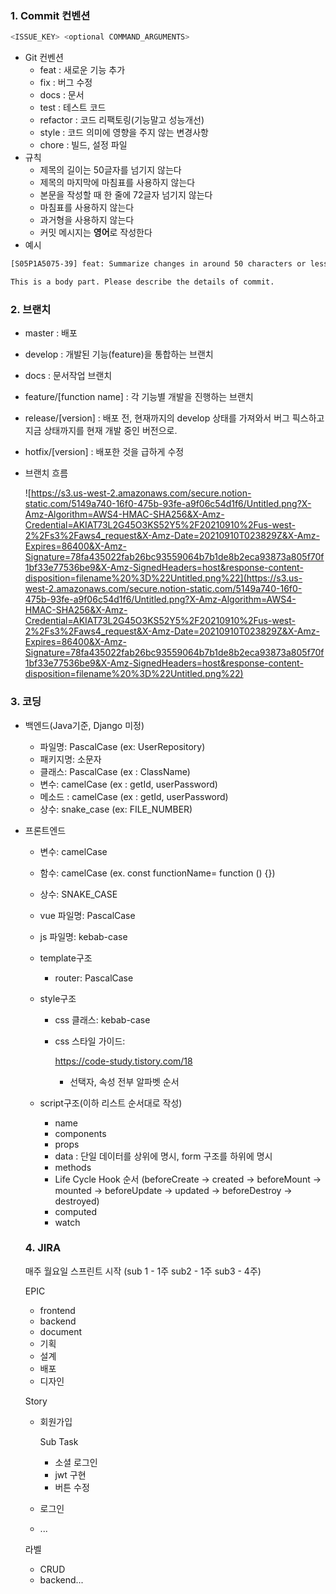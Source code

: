 ### 1. Commit 컨벤션

```bash
<ISSUE_KEY> <optional COMMAND_ARGUMENTS>
```

- Git 컨벤션
  - feat : 새로운 기능 추가
  - fix : 버그 수정
  - docs : 문서
  - test : 테스트 코드
  - refactor : 코드 리팩토링(기능말고 성능개선)
  - style : 코드 의미에 영향을 주지 않는 변경사항
  - chore : 빌드, 설정 파일
- 규칙
  - 제목의 길이는 50글자를 넘기지 않는다
  - 제목의 마지막에 마침표를 사용하지 않는다
  - 본문을 작성할 때 한 줄에 72글자 넘기지 않는다
  - 마침표를 사용하지 않는다
  - 과거형을 사용하지 않는다
  - 커밋 메시지는 **영어**로 작성한다
- 예시

```bash
[S05P1A5075-39] feat: Summarize changes in around 50 characters or less

This is a body part. Please describe the details of commit.
```

### 2. 브랜치

- master : 배포

- develop : 개발된 기능(feature)을 통합하는 브랜치

- docs : 문서작업 브랜치

- feature/[function name] : 각 기능별 개발을 진행하는 브랜치

- release/[version] : 배포 전, 현재까지의 develop 상태를 가져와서 버그 픽스하고 지금 상태까지를 현재 개발 중인 버전으로.

- hotfix/[version] : 배포한 것을 급하게 수정

- 브랜치 흐름

  ![https://s3.us-west-2.amazonaws.com/secure.notion-static.com/5149a740-16f0-475b-93fe-a9f06c54d1f6/Untitled.png?X-Amz-Algorithm=AWS4-HMAC-SHA256&X-Amz-Credential=AKIAT73L2G45O3KS52Y5%2F20210910%2Fus-west-2%2Fs3%2Faws4_request&X-Amz-Date=20210910T023829Z&X-Amz-Expires=86400&X-Amz-Signature=78fa435022fab26bc93559064b7b1de8b2eca93873a805f70f1bf33e77536be9&X-Amz-SignedHeaders=host&response-content-disposition=filename%20%3D%22Untitled.png%22](https://s3.us-west-2.amazonaws.com/secure.notion-static.com/5149a740-16f0-475b-93fe-a9f06c54d1f6/Untitled.png?X-Amz-Algorithm=AWS4-HMAC-SHA256&X-Amz-Credential=AKIAT73L2G45O3KS52Y5%2F20210910%2Fus-west-2%2Fs3%2Faws4_request&X-Amz-Date=20210910T023829Z&X-Amz-Expires=86400&X-Amz-Signature=78fa435022fab26bc93559064b7b1de8b2eca93873a805f70f1bf33e77536be9&X-Amz-SignedHeaders=host&response-content-disposition=filename%20%3D%22Untitled.png%22)

### 3. 코딩

- 백엔드(Java기준, Django 미정)

  - 파일명: PascalCase (ex: UserRepository)
  - 패키지명: 소문자
  - 클래스: PascalCase (ex : ClassName)
  - 변수: camelCase (ex : getId, userPassword)
  - 메소드 : camelCase (ex : getId, userPassword)
  - 상수: snake_case (ex: FILE_NUMBER)

- 프론트엔드

  - 변수: camelCase

  - 함수: camelCase (ex. const functionName= function () {})

  - 상수: SNAKE_CASE

  - vue 파일명: PascalCase

  - js 파일명: kebab-case

  - template구조

    - router: PascalCase

  - style구조

    - css 클래스: kebab-case

    - css 스타일 가이드: 

      

      https://code-study.tistory.com/18

      - 선택자, 속성 전부 알파벳 순서

  - script구조(이하 리스트 순서대로 작성)

    - name
    - components
    - props
    - data : 단일 데이터를 상위에 명시,  form 구조를 하위에 명시
    - methods
    - Life Cycle Hook 순서 (beforeCreate → created → beforeMount → mounted → beforeUpdate → updated → beforeDestroy → destroyed)
    - computed
    - watch

  

  ### 4. JIRA

  매주 월요일 스프린트 시작 (sub 1 - 1주 sub2 - 1주 sub3 - 4주)

  EPIC

  - frontend
  - backend
  - document
  - 기획
  - 설계
  - 배포
  - 디자인

  Story

  - 회원가입

    Sub Task

    - 소셜 로그인
    - jwt 구현
    - 버튼 수정

  - 로그인

  - ...

  라벨

  - CRUD
  - backend...